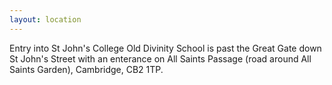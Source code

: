 ```yaml
---
layout: location
---
```


Entry into St John's College Old Divinity School is past the Great Gate down St John's Street with an enterance on All Saints Passage (road around All Saints Garden), Cambridge, CB2 1TP.